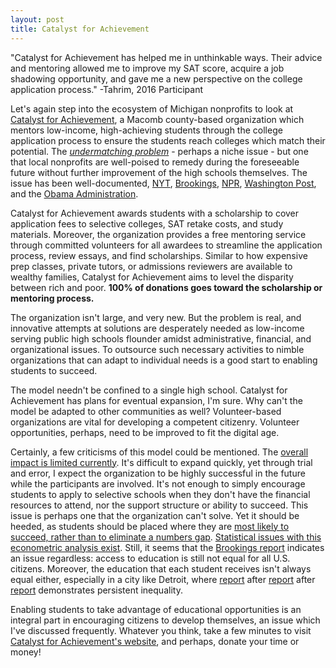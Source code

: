 ```yaml
---
layout: post
title: Catalyst for Achievement
---
```

"Catalyst for Achievement has helped me in unthinkable ways. Their advice and mentoring allowed me to improve my SAT score, acquire a job shadowing opportunity, and gave me a new perspective on the college application process." <!--excerpt-->
-Tahrim, 2016 Participant

Let's again step into the ecosystem of Michigan nonprofits to look at [Catalyst for Achievement](https://www.catalystforachievement.org/), a Macomb county-based organization which mentors low-income, high-achieving students through the college application process to ensure the students reach colleges which match their potential. The [*undermatching problem*](http://www.nytimes.com/2013/03/17/education/scholarly-poor-often-overlook-better-colleges.html) - perhaps a niche issue - but one that local nonprofits are well-poised to remedy during the foreseeable future without further improvement of the high schools themselves. The issue has been well-documented, [NYT](http://www.nytimes.com/2013/03/17/education/scholarly-poor-often-overlook-better-colleges.html), [Brookings](https://www.brookings.edu/wp-content/uploads/2016/07/2013a_hoxby.pdf), [NPR](http://www.npr.org/2015/03/16/393339590/why-many-smart-low-income-students-dont-apply-to-elite-schools), [Washington Post](https://www.washingtonpost.com/opinions/closing-the-income-gap-at-elite-colleges/2015/12/18/90f91054-a057-11e5-a3c5-c77f2cc5a43c_story.html), and the [Obama Administration](https://obamawhitehouse.archives.gov/sites/default/files/docs/increasing_college_opportunity_for_low-income_students_report.pdf).

Catalyst for Achievement awards students with a scholarship to cover application fees to selective colleges, SAT retake costs, and study materials. Moreover, the organization provides a free mentoring service through committed volunteers for all awardees to streamline the application process, review essays, and find scholarships. Similar to how expensive prep classes, private tutors, or admissions reviewers are available to wealthy families, Catalyst for Achievement aims to level the disparity between rich and poor. **100% of donations goes toward the scholarship or mentoring process.**

The organization isn't large, and very new. But the problem is real, and innovative attempts at solutions are desperately needed as low-income serving public high schools flounder amidst administrative, financial, and organizational issues. To outsource such necessary activities to nimble organizations that can adapt to individual needs is a good start to enabling students to succeed.

The model needn't be confined to a single high school. Catalyst for Achievement has plans for eventual expansion, I'm sure. Why can't the model be adapted to other communities as well? Volunteer-based organizations are vital for developing a competent citizenry. Volunteer opportunities, perhaps, need to be improved to fit the digital age.

Certainly, a few criticisms of this model could be mentioned. The [overall impact is limited currently](https://www.brookings.edu/research/can-we-fix-undermatching-in-higher-ed-would-it-matter-if-we-did/). It's difficult to expand quickly, yet through trial and error, I expect the organization to be highly successful in the future while the participants are involved. It's not enough to simply encourage students to apply to selective schools when they don't have the financial resources to attend, nor the support structure or ability to succeed. This issue is perhaps one that the organization can't solve. Yet it should be heeded, as students should be placed where they are [most likely to succeed, rather than to eliminate a numbers gap](http://edwp.educ.msu.edu/dean/2014/undermatching-is-overblown/). [Statistical issues with this econometric analysis exist](http://www-personal.umich.edu/~bastedo/papers/BastedoFlaster.ER2014.pdf). Still, it seems that the [Brookings report](https://www.brookings.edu/wp-content/uploads/2016/07/2013a_hoxby.pdf) indicates an issue regardless: access to education is still not equal for all U.S. citizens. Moreover, the education that each student receives isn't always equal either, especially in a city like Detroit, where [report](http://www.blacdetroit.com/BLAC-Detroit/January-2016/Educational-Inequality/) after [report](http://www.detroitnews.com/story/news/politics/2016/06/28/michigan-school-funding-unequal/86477080/) after [report](http://www.detroitnews.com/story/news/local/detroit-city/2016/08/22/detroit-grosse-pointe-schools-economic-divide/89131386/) demonstrates persistent inequality.

Enabling students to take advantage of educational opportunities is an integral part in encouraging citizens to develop themselves, an issue which I've discussed frequently. Whatever you think, take a few minutes to visit [Catalyst for Achievement's website](https://www.catalystforachievement.org/), and perhaps, donate your time or money!

